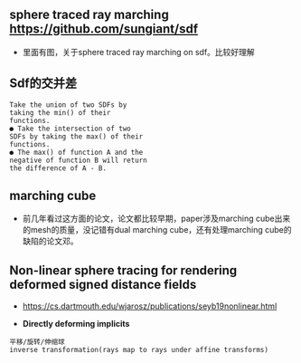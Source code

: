 ## sphere traced ray marching https://github.com/sungiant/sdf
- 里面有图，关于sphere traced ray marching on sdf。比较好理解
## Sdf的交并差
```
Take the union of two SDFs by
taking the min() of their
functions.
● Take the intersection of two
SDFs by taking the max() of their
functions.
● The max() of function A and the
negative of function B will return
the difference of A - B.

```
## marching cube
- 前几年看过这方面的论文，论文都比较早期，paper涉及marching cube出来的mesh的质量，没记错有dual marching cube，还有处理marching cube的缺陷的论文邓。
## Non-linear sphere tracing for rendering deformed signed distance fields
- https://cs.dartmouth.edu/wjarosz/publications/seyb19nonlinear.html

- **Directly deforming implicits**
```
平移/旋转/伸缩球
inverse transformation(rays map to rays under affine transforms)











```
